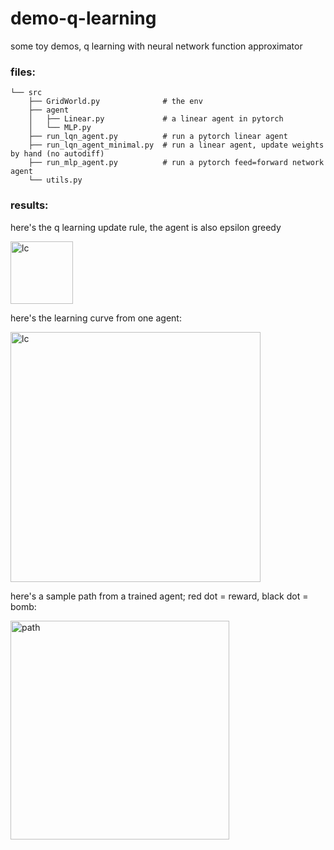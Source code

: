 # demo-q-learning

some toy demos, q learning with neural network function approximator

### files: 
```
└── src
    ├── GridWorld.py              # the env
    ├── agent
    │   ├── Linear.py             # a linear agent in pytorch 
    │   └── MLP.py
    ├── run_lqn_agent.py          # run a pytorch linear agent 
    ├── run_lqn_agent_minimal.py  # run a linear agent, update weights by hand (no autodiff)
    ├── run_mlp_agent.py          # run a pytorch feed=forward network agent 
    └── utils.py
```

### results: 

here's the q learning update rule, the agent is also epsilon greedy 

<img src="https://wikimedia.org/api/rest_v1/media/math/render/svg/47fa1e5cf8cf75996a777c11c7b9445dc96d4637" alt="lc" height=100px> 

here's the learning curve from one agent: 

<img src="https://github.com/qihongl/demo-q-learning/blob/master/imgs/lc.png" alt="lc" height=400px>

<br>

here's a sample path from a trained agent; red dot = reward, black dot = bomb: 

<img src="https://github.com/qihongl/demo-q-learning/blob/master/imgs/path.png" alt="path" height=350px>
